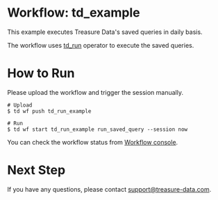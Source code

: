 # Workflow: td_example

This example executes Treasure Data's saved queries in daily basis.

The workflow uses [td_run](http://docs.digdag.io/operators.html#td-run-treasure-data-saved-queries) operator to execute the saved queries.

# How to Run

Please upload the workflow and trigger the session manually.

    # Upload
    $ td wf push td_run_example
    
    # Run
    $ td wf start td_run_example run_saved_query --session now

You can check the workflow status from [Workflow console](https://workflows.treasuredata.com/).

# Next Step

If you have any questions, please contact support@treasure-data.com.
